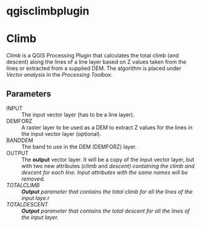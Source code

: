 # qgisclimbplugin
<h1>Climb</h1>

<i>Climb</i> is a QGIS Processing Plugin that calculates the total
climb (and descent) along the lines of a line layer based on Z values
taken from the lines or extracted from a supplied DEM.
The algorithm is placed under <i>Vector analysis</i> in the
<i>Processing Toolbox</i>.

<h2>Parameters</h2>
<dl>
    <dt>INPUT</dt>
    <dd>The input vector layer (has to be a line layer).</dd>
    <dt>DEMFORZ</dt>
    <dd>A raster layer to be used as a DEM to extract Z values for
        the lines in the input vector layer (optional).</dd>
    <dt>BANDDEM</dt>
    <dd>The band to use in the DEM (DEMFORZ) layer.</dd>
    <dt>OUTPUT</dt>
    <dd>The <b>output</b> vector layer.
        It will be a copy of the input vector layer, but with two
        new attributes (<i>climb</i> and <i>descent<i>) containing
        the climb and descent for each line.
        Input attributes with the same names will be removed.
        </dd>
    <dt>TOTALCLIMB</dt>
    <dd><b>Output</b> parameter that contains the total climb for all
        the lines of the input laye.r</dd>
    <dt>TOTALDESCENT</dt>
    <dd><b>Output</b> parameter that contains the total descent for
        all the lines of the input layer.</dd>
</dl>
